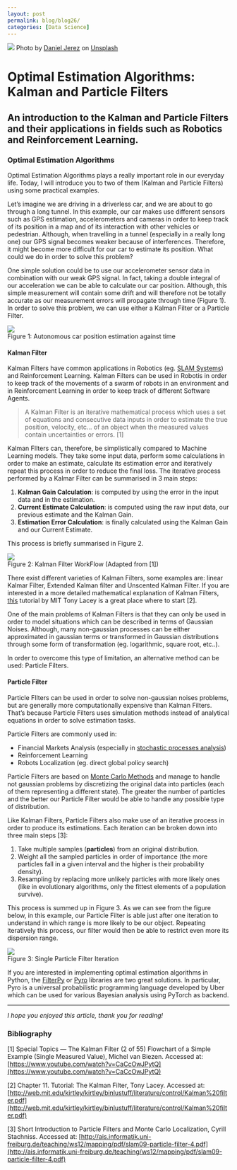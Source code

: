 ```yaml
---
layout: post
permalink: blog/blog26/
categories: [Data Science]
---
```


![](https://cdn-images-1.medium.com/max/800/0*7W6fZL2dZFfvPuw9)
<span class="figcaption_hack">Photo by [Daniel
Jerez](https://unsplash.com/@danieljerez?utm_source=medium&utm_medium=referral)
on [Unsplash](https://unsplash.com?utm_source=medium&utm_medium=referral)</span>

<!--end_excerpt-->

# Optimal Estimation Algorithms: Kalman and Particle Filters

## An introduction to the Kalman and Particle Filters and their applications in fields such as Robotics and Reinforcement Learning.

### Optimal Estimation Algorithms

Optimal Estimation Algorithms plays a really important role in our everyday
life. Today, I will introduce you to two of them (Kalman and Particle Filters)
using some practical examples.

Let’s imagine we are driving in a driverless car, and we are about to go through
a long tunnel. In this example, our car makes use different sensors such as GPS
estimation, accelerometers and cameras in order to keep track of its position in
a map and of its interaction with other vehicles or pedestrian. Although, when
travelling in a tunnel (especially in a really long one) our GPS signal becomes
weaker because of interferences. Therefore, it might become more difficult for
our car to estimate its position. What could we do in order to solve this
problem?

One simple solution could be to use our accelerometer sensor data in combination
with our weak GPS signal. In fact, taking a double integral of our acceleration
we can be able to calculate our car position. Although, this simple measurement
will contain some drift and will therefore not be totally accurate as our
measurement errors will propagate through time (Figure 1). In order to solve
this problem, we can use either a Kalman Filter or a Particle Filter.

![](https://cdn-images-1.medium.com/max/800/1*uTeHCbco8kmmcWyrTCf2nw.png) <br>
<span class="figcaption_hack">Figure 1: Autonomous car position estimation against time</span>

#### Kalman Filter

Kalman Filters have common applications in Robotics (eg. [SLAM
Systems](https://ieeexplore.ieee.org/document/8321612)) and Reinforcement
Learning. Kalman Filters can be used in Robotis in order to keep track of the
movements of a swarm of robots in an environment and in Reinforcement Learning
in order to keep track of different Software Agents.

> A Kalman Filter is an iterative mathematical process which uses a set of
> equations and consecutive data inputs in order to estimate the true position,
> velocity, etc… of an object when the measured values contain uncertainties or
> errors. [1]

Kalman FIlters can, therefore, be simplistically compared to Machine Learning
models. They take some input data, perform some calculations in order to make an
estimate, calculate its estimation error and iteratively repeat this process in
order to reduce the final loss. The iterative process performed by a Kalmar
Filter can be summarised in 3 main steps:

1.  **Kalman Gain Calculation**: is computed by using the error in the input data
and in the estimation.
1.  **Current Estimate Calculation**: is computed using the raw input data, our
previous estimate and the Kalman Gain.
1.  **Estimation Error Calculation**: is finally calculated using the Kalman Gain
and our Current Estimate.

This process is briefly summarised in Figure 2.

![](https://cdn-images-1.medium.com/max/1200/1*wStGzNxXM4Zae3HaYHG0XQ.png) <br>
<span class="figcaption_hack">Figure 2: Kalman Filter WorkFlow (Adapted from [1])</span>

There exist different varieties of Kalman Filters, some examples are: linear
Kalmar Filter, Extended Kalman filter and Unscented Kalman Filter. If you are
interested in a more detailed mathematical explanation of Kalman Filters, [this](http://web.mit.edu/kirtley/kirtley/binlustuff/literature/control/Kalman%20filter.pdf) tutorial by MIT Tony Lacey is a great place where to start [2].

One of the main problems of Kalman Filters is that they can only be used in
order to model situations which can be described in terms of Gaussian Noises.
Although, many non-gaussian processes can be either approximated in gaussian
terms or transformed in Gaussian distributions through some form of
transformation (eg. logarithmic, square root, etc..).

In order to overcome this type of limitation, an alternative method can be used:
Particle Filters.

#### Particle Filter

Particle FIlters can be used in order to solve non-gaussian noises problems, but
are generally more computationally expensive than Kalman Filters. That’s because
Particle Filters uses simulation methods instead of analytical equations in
order to solve estimation tasks.

Particle Filters are commonly used in:

* Financial Markets Analysis (especially in [stochastic processes
analysis](https://towardsdatascience.com/stochastic-processes-analysis-f0a116999e4))
* Reinforcement Learning
* Robots Localization (eg. direct global policy search)

Particle Filters are based on [Monte Carlo
Methods](https://en.wikipedia.org/wiki/Monte_Carlo_method) and manage to handle
not gaussian problems by discretizing the original data into particles (each of
them representing a different state). The greater the number of particles and
the better our Particle Filter would be able to handle any possible type of
distribution.

Like Kalman Filters, Particle Filters also make use of an iterative process in
order to produce its estimations. Each iteration can be broken down into three
main steps [3]:

1.  Take multiple samples (**particles**) from an original distribution.
1.  Weight all the sampled particles in order of importance (the more particles fall
in a given interval and the higher is their probability density).
1.  Resampling by replacing more unlikely particles with more likely ones (like in
evolutionary algorithms, only the fittest elements of a population survive).

This process is summed up in Figure 3. As we can see from the figure below, in
this example, our Particle Filter is able just after one iteration to understand
in which range is more likely to be our object. Repeating iteratively this
process, our filter would then be able to restrict even more its dispersion
range.

![](https://cdn-images-1.medium.com/max/800/1*k_xV46MBF-ixl9UwIcUujQ.png) <br>
<span class="figcaption_hack">Figure 3: Single Particle Filter Iteration </span>

If you are interested in implementing optimal estimation algorithms in Python,
the [FilterPy](https://filterpy.readthedocs.io/en/latest/) or
[Pyro](http://docs.pyro.ai/en/stable/) libraries are two great solutions. In
particular, Pyro is a universal probabilistic programming language developed by
Uber which can be used for various Bayesian analysis using PyTorch as backend.

*****

*I hope you enjoyed this article, thank you for reading!*

### Bibliography

[1] Special Topics — The Kalman Filter (2 of 55) Flowchart of a Simple Example
(Single Measured Value), Michel van Biezen. Accessed at:
[https://www.youtube.com/watch?v=CaCcOwJPytQ](https://www.youtube.com/watch?v=CaCcOwJPytQ)

[2] Chapter 11. Tutorial: The Kalman Filter, Tony Lacey. Accessed at:
[http://web.mit.edu/kirtley/kirtley/binlustuff/literature/control/Kalman%20filter.pdf](http://web.mit.edu/kirtley/kirtley/binlustuff/literature/control/Kalman%20filter.pdf)

[3] Short Introduction to Particle Filters and Monte Carlo Localization, Cyrill
Stachniss. Accessed at:
[http://ais.informatik.uni-freiburg.de/teaching/ws12/mapping/pdf/slam09-particle-filter-4.pdf](http://ais.informatik.uni-freiburg.de/teaching/ws12/mapping/pdf/slam09-particle-filter-4.pdf)
